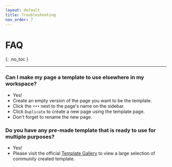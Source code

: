 ```yaml
---
layout: default
title: Troubleshooting
nav_order: 7
---
```


# FAQ

{: .no_toc }


---

### Can I make my page a template to use elsewhere in my workspace?
- Yes!
- Create an empty version of the page you want to be the template.
- Click the `•••` next to the page's name on the sidebar.
- Click `Duplicate` to create a new page using the template page.
- Don't forget to rename the new page.

### Do you have any pre-made template that is ready to use for multiple purposes?
- Yes!
- Please visit the official [Template Gallery](https://www.notion.so/templates) to view a large selection of community created template.

